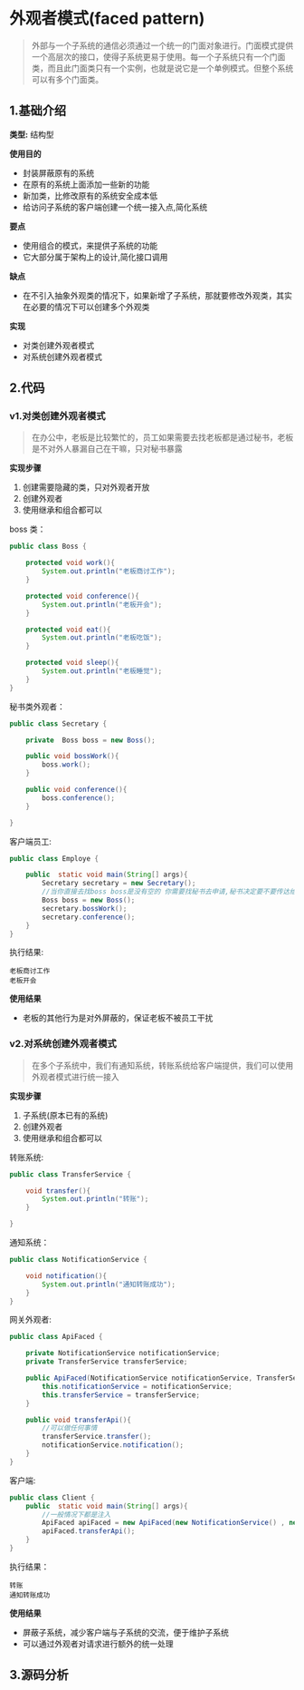 # 外观者模式(faced pattern)
> 外部与一个子系统的通信必须通过一个统一的门面对象进行。门面模式提供一个高层次的接口，使得子系统更易于使用。每一个子系统只有一个门面类，而且此门面类只有一个实例，也就是说它是一个单例模式。但整个系统可以有多个门面类。

## 1.基础介绍

**类型:** 结构型

**使用目的**
+ 封装屏蔽原有的系统
+ 在原有的系统上面添加一些新的功能
+ 新加类，比修改原有的系统安全成本低
+ 给访问子系统的客户端创建一个统一接入点,简化系统

**要点**
+ 使用组合的模式，来提供子系统的功能
+ 它大部分属于架构上的设计,简化接口调用

**缺点**
+ 在不引入抽象外观类的情况下，如果新增了子系统，那就要修改外观类，其实在必要的情况下可以创建多个外观类

**实现**
+ 对类创建外观者模式
+ 对系统创建外观者模式

## 2.代码

### v1.对类创建外观者模式

> 在办公中，老板是比较繁忙的，员工如果需要去找老板都是通过秘书，老板是不对外人暴漏自己在干嘛，只对秘书暴露

**实现步骤**
1. 创建需要隐藏的类，只对外观者开放
2. 创建外观者
3. 使用继承和组合都可以

boss 类：
```java
public class Boss {

    protected void work(){
        System.out.println("老板商讨工作");
    }

    protected void conference(){
        System.out.println("老板开会");
    }

    protected void eat(){
        System.out.println("老板吃饭");
    }

    protected void sleep(){
        System.out.println("老板睡觉");
    }
}
```
秘书类外观者：
```java
public class Secretary {

    private  Boss boss = new Boss();

    public void bossWork(){
        boss.work();
    }

    public void conference(){
        boss.conference();
    }

}
```
客户端员工:
```java
public class Employe {

    public  static void main(String[] args){
        Secretary secretary = new Secretary();
        //当你直接去找boss boss是没有空的 你需要找秘书去申请,秘书决定要不要传达给老板
        Boss boss = new Boss();
        secretary.bossWork();
        secretary.conference();
    }
}
```
执行结果:
```text
老板商讨工作
老板开会
```
**使用结果**
+ 老板的其他行为是对外屏蔽的，保证老板不被员工干扰

### v2.对系统创建外观者模式
> 在多个子系统中，我们有通知系统，转账系统给客户端提供，我们可以使用外观者模式进行统一接入

**实现步骤**
1. 子系统(原本已有的系统)
2. 创建外观者
3. 使用继承和组合都可以

转账系统:
```java
public class TransferService {

    void transfer(){
        System.out.println("转账");
    }

}
```
通知系统：
```java
public class NotificationService {

    void notification(){
        System.out.println("通知转账成功");
    }
}
```
网关外观者:
```java
public class ApiFaced {

    private NotificationService notificationService;
    private TransferService transferService;

    public ApiFaced(NotificationService notificationService, TransferService transferService) {
        this.notificationService = notificationService;
        this.transferService = transferService;
    }

    public void transferApi(){
        //可以做任何事情
        transferService.transfer();
        notificationService.notification();
    }
}
```
客户端:
```java
public class Client {
    public  static void main(String[] args){
        //一般情况下都是注入
        ApiFaced apiFaced = new ApiFaced(new NotificationService() , new TransferService());
        apiFaced.transferApi();
    }
}
```
执行结果：
```text
转账
通知转账成功
```

**使用结果**
+ 屏蔽子系统，减少客户端与子系统的交流，便于维护子系统
+ 可以通过外观者对请求进行额外的统一处理


## 3.源码分析



















































